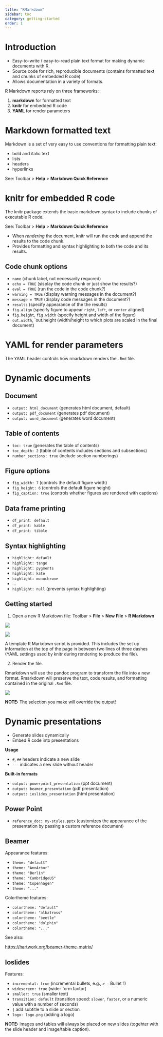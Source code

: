 ```yaml
---
title: "RMarkdown"
sidebar: toc
category: getting-started
order: 1
---
```


# Introduction

- Easy-to-write / easy-to-read plain text format for making dynamic documents with R.
- Source code for rich, reproducible documents (contains formatted text and chunks of embedded R code)
- Allows documentation in a variety of formats.

R Markdown reports rely on three frameworks:

1. **markdown** for formatted text
2. **knitr** for embedded R code
3. **YAML** for render parameters

# Markdown formatted text

Markdown is a set of very easy to use conventions for formatting plain text:

- bold and italic text
- lists
- headers
- hyperlinks

See: Toolbar > **Help** > **Markdown Quick Reference**

# knitr for embedded R code

The knitr package extends the basic markdown syntax to include chunks of executable R code.

See: Toolbar > **Help** > **Markdown Quick Reference**

- When *rendering* the document, knitr will run the code and append the results to the code chunk.
- Provides formatting and syntax highlighting to both the code and its results.

## Code chunk options

- `name` (chunk label, not necessarily requored)
- `echo = TRUE` (sisplay the code chunk or just show the results?)
- `eval = TRUE` (run the code in the code chunk?)
- `warning = TRUE` (display warning messages in the document?)
- `message = TRUE` (display code messages in the document?)
- `results` (specify appearance of the the results)
- `fig.align` (specify figure to appear `right`, `left`, or `center` aligned)
- `fig.height`, `fig.width` (specify height and width of the figure)
- `out.width`, `out.height (width/height to which plots are scaled in the final document)

# YAML for render parameters

The YAML header controls how rmarkdown renders the `.Rmd` file.

# Dynamic documents

## Document

- `output: html_document` (generates html document, default)
- `output: pdf_document` (generates pdf document)
- `output: word_document` (generates word document)

## Table of contents 

- `toc: true` (generates the table of contents)
- `toc_depth: 2` (table of contents includes sections and subsections)
- `number_sections: true` (include section numberings)

## Figure options

- `fig_width: 7` (controls the default figure width)
- `fig_height: 6` (controls the default figure height)
- `fig_caption: true` (controls whether figures are rendered with captions)

## Data frame printing

- `df_print: default`
- `df_print: kable`
- `df_print: tibble`

## Syntax highlighting

- `highlight: default`
- `highlight: tango`
- `highlight: pygments`
- `highlight: kate`
- `highlight: monochrone`
- ...
- `highlight: null` (prevents syntax highlighting)

## Getting started

1. Open a new R Markdown file: Toolbar > **File** > **New File** > **R Markdown**

![](Ressources/Markdown1.png)

![](Ressources/Markdown2.png)

A template R Markdown script is provided. This includes the set up information at the top of the page in between two lines of three dashes (YAML settings used by knitr during rendering to produce the file). 

2. Render the file.

Rmarkdown will use the pandoc program to transform the file into a new format. Rmarkdown will preserve the text, code results, and formatting contained in the original `.Rmd` file.

![](Ressources/Markdown4.png)

**NOTE:** The selection you make will override the output!



# Dynamic presentations

- Generate slides dynamically
- Embed R code into presentations

**Usage**

- `#`, `##` headers indicate a new slide
- `---` indicates a new slide without header

**Built-in formats**

- `output: powerpoint_presentation` (ppt document)
- `output: beamer_presentation` (pdf presentation)
- `output: ioslides_presentation` (html presentation)

## Power Point

- `reference_doc: my-styles.pptx` (customizes the appearance of the presentation by passing a custom reference document)

## Beamer

Appearance features:

- `theme: "default"`
- `theme: "AnnArbor"`
- `theme: "Berlin"`
- `theme: "CambridgeUS"`
- `theme: "Copenhagen"`
- `theme: "..."`

Colortheme features:

- `colortheme: "default"`
- `colortheme: "albatross"`
- `colortheme: "beetle"`
- `colortheme: "dolphin"`
- `colortheme: "..."`

See also:

https://hartwork.org/beamer-theme-matrix/

## Ioslides

Features: 

- `incremental: true` (incremental bullets, e.g., `> -` Bullet 1)
- `widescreen: true` (wider form factor)
- `smaller: true` (smaller text)
- `transition: default` (transition speed: `slower`, `faster`, or a numeric value with a number of seconds)
- `|` add subtitle to a slide or section 
- `logo: logo.png` (adding a logo)

**NOTE:** Images and tables will always be placed on new slides (togehter with the slide header and image/table caption). 

